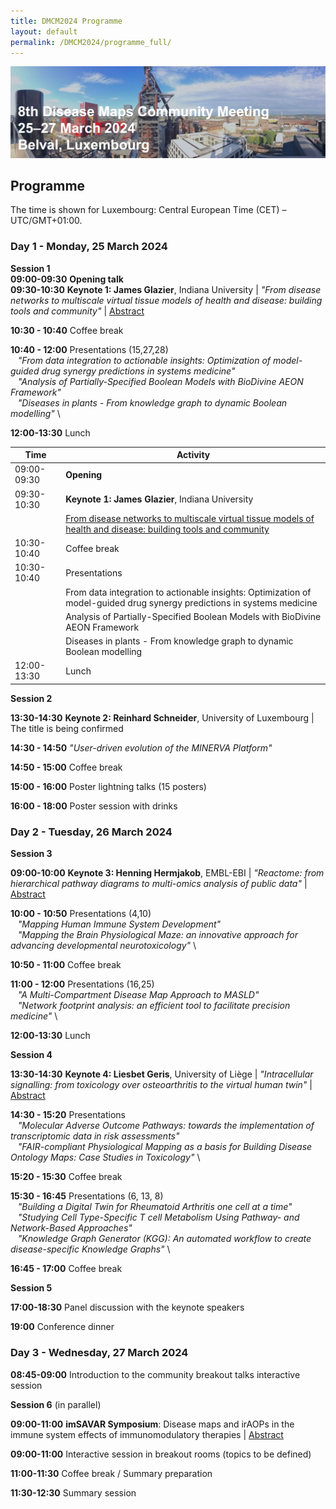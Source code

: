 ```yaml
---
title: DMCM2024 Programme
layout: default
permalink: /DMCM2024/programme_full/
---
```


<img src="/images/places/Belval08.jpg"/>

## Programme

The time is shown for Luxembourg: Central European Time (CET) – UTC/GMT+01:00.

### Day 1 - Monday, 25 March 2024

**Session 1** \
**09:00-09:30** **Opening talk** \
**09:30-10:30** **Keynote 1: James Glazier**, Indiana University | *"From disease networks to multiscale virtual tissue models of health and disease: building tools and community"* | [Abstract](/DMCM2024/JamesGlazier)

**10:30 - 10:40** Coffee break

**10:40 - 12:00** Presentations (15,27,28) \
&nbsp;&nbsp;&nbsp;*"From data integration to actionable insights: Optimization of model-guided drug synergy predictions in systems medicine"* \
&nbsp;&nbsp;&nbsp;*"Analysis of Partially-Specified Boolean Models with BioDivine AEON Framework"* \
&nbsp;&nbsp;&nbsp;*"Diseases in plants - From knowledge graph to dynamic Boolean modelling"* \

**12:00-13:30** Lunch

| **Time**        | **Activity**                                                |
|-----------------|-------------------------------------------------------------|
| 09:00-09:30     | **Opening** |
| 09:30-10:30     | **Keynote 1: James Glazier**, Indiana University |  
|                 | [From disease networks to multiscale virtual tissue models of health and disease: building tools and community](/DMCM2024/JamesGlazier) |  
| 10:30-10:40     | Coffee break |
| 10:30-10:40     | Presentations |
|                 | From data integration to actionable insights: Optimization of model-guided drug synergy predictions in systems medicine |
|                 | Analysis of Partially-Specified Boolean Models with BioDivine AEON Framework |
|                 | Diseases in plants - From knowledge graph to dynamic Boolean modelling |
| 12:00-13:30     | Lunch |


**Session 2**

**13:30-14:30** **Keynote 2: Reinhard Schneider**, University of Luxembourg | The title is being confirmed

**14:30 - 14:50** *"User-driven evolution of the MINERVA Platform"*

**14:50 - 15:00** Coffee break

**15:00 - 16:00** Poster lightning talks (15 posters)

**16:00 - 18:00** Poster session with drinks

### Day 2 - Tuesday, 26 March 2024

**Session 3**

**09:00-10:00** **Keynote 3: Henning Hermjakob**, EMBL-EBI | *"Reactome: from hierarchical pathway diagrams to multi-omics analysis of public data"* | [Abstract](/DMCM2024/HenningHermjakob)

**10:00 - 10:50** Presentations (4,10) \
&nbsp;&nbsp;&nbsp;*"Mapping Human Immune System Development"* \
&nbsp;&nbsp;&nbsp;*"Mapping the Brain Physiological Maze: an innovative approach for advancing developmental neurotoxicology"* \

**10:50 - 11:00** Coffee break

**11:00 - 12:00** Presentations (16,25) \
&nbsp;&nbsp;&nbsp;*"A Multi-Compartment Disease Map Approach to MASLD"* \
&nbsp;&nbsp;&nbsp;*"Network footprint analysis: an efficient tool to facilitate precision medicine"* \

**12:00-13:30** Lunch

**Session 4**

**13:30-14:30** **Keynote 4: Liesbet Geris**, University of Liège | *"Intracellular signalling: from toxicology over osteoarthritis to the virtual human twin"* | [Abstract](/DMCM2024/LiesbetGeris)

**14:30 - 15:20** Presentations \
&nbsp;&nbsp;&nbsp;*"Molecular Adverse Outcome Pathways: towards the implementation of transcriptomic data in risk assessments"* \
&nbsp;&nbsp;&nbsp;*"FAIR-compliant Physiological Mapping as a basis for Building Disease Ontology Maps: Case Studies in Toxicology"* \

**15:20 - 15:30** Coffee break

**15:30 - 16:45** Presentations (6, 13, 8) \
&nbsp;&nbsp;&nbsp;*"Building a Digital Twin for Rheumatoid Arthritis one cell at a time"* \
&nbsp;&nbsp;&nbsp;*"Studying Cell Type-Specific T cell Metabolism Using Pathway- and Network-Based Approaches"* \
&nbsp;&nbsp;&nbsp;*"Knowledge Graph Generator (KGG): An automated workflow to create disease-specific Knowledge Graphs"* \

**16:45 - 17:00** Coffee break

**Session 5**

**17:00-18:30** Panel discussion with the keynote speakers

**19:00** Conference dinner

### Day 3 - Wednesday, 27 March 2024

**08:45-09:00** Introduction to the community breakout talks interactive session

**Session 6** (in parallel)

**09:00-11:00** **imSAVAR Symposium**: Disease maps and irAOPs in the immune system effects of immunomodulatory therapies | [Abstract](/DMCM2024/imSAVAR)

**09:00-11:00** Interactive session in breakout rooms (topics to be defined)

**11:00-11:30** Coffee break / Summary preparation

**11:30-12:30** Summary session



<!--
| **Session**   | **Time**     | **Activity**                                                |
|---------------|--------------|-------------------------------------------------------------|
| **Session 1** | 09:00-09:05  | **Welcome** |
|               | 09:05-10:05  | **Keynote speaker 1** |         
|               | 10:05-12:00  | **Presentations** |
|               | 12:00-13:30  | Lunch |
| **Session 2** | 13:30-14:30  | **Keynote speaker 2** |
|               | 14:30-16:00  | **Poster lightning talks** |
|               | 16:00-18:00  | **Poster session with drinks** |  
-->

